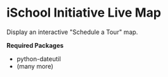 iSchool Initiative Live Map
===========================
Display an interactive "Schedule a Tour" map.

**Required Packages**

* python-dateutil
* (many more)
